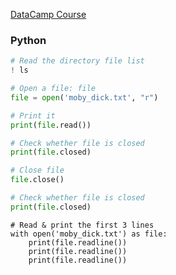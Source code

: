 [DataCamp Course](https://campus.datacamp.com/courses/introduction-to-importing-data-in-python)

### Python

```python
# Read the directory file list
! ls
```
```python
# Open a file: file
file = open('moby_dick.txt', "r")

# Print it
print(file.read())

# Check whether file is closed
print(file.closed)

# Close file
file.close()

# Check whether file is closed
print(file.closed)
```
```python3
# Read & print the first 3 lines
with open('moby_dick.txt') as file:
    print(file.readline())
    print(file.readline())
    print(file.readline())
```

